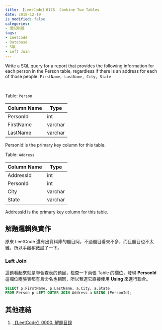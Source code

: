 ```yaml
---
title: 【LeetCode】0175. Combine Two Tables
date: 2018-12-19
is_modified: false
categories:
- 面試刷題
tags:
- LeetCode
- Database
- SQL
- Left Join
--- 
```


Write a SQL query for a report that provides the following information for each person in the Person table, regardless if there is an address for each of those people:
`FirstName, LastName, City, State`

<!--more-->
<br>

Table:  `Person`

| Column Name | Type     |
|----------------- |--------- |
| PersonId     | int     |
| FirstName       | varchar  |
| LastName        | varchar  |

PersonId is the primary key column for this table.
<br>

Table:  `Address`

| Column Name | Type     |
|----------------- |--------- |
| AddressId        | int          |
| PersonId          | int          |
| City                  | varchar  |
| State                | varchar  |

AddressId is the primary key column for this table.



## 解題邏輯與實作

原來 LeetCode 還有出資料庫的題目阿，不過題目看來不多，而且題目也不太難，所以手癢稍微試了一下。


### Left Join
這題看起來就是聯合查表的題目，檢查一下兩張 Table 的欄位，發現 **PersonId** 這欄位兩張表都有且命名也相同，所以我選它直接使用 **Using** 來進行聯合。

```sql
SELECT p.FirstName, p.LastName, a.City, a.State 
FROM Person p LEFT OUTER JOIN Address a USING (PersonId);
```



## 其他連結
1. [【LeetCode】0000. 解題目錄](/LeetCode-0000-Contents/)